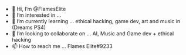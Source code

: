 - 👋 Hi, I’m @FlamesElite
- 👀 I’m interested in ...
- 🌱 I’m currently learning ... ethical hacking, game dev, art and music in (Dreams PS4)
- 💞️ I’m looking to collaborate on ... AI, Music and Game dev + ethical hacking
- 📫 How to reach me ... Flames Elite#9233

<!---
FlamesElite/FlamesElite is a ✨ special ✨ repository because its `README.md` (this file) appears on your GitHub profile.
You can click the Preview link to take a look at your changes.
--->
